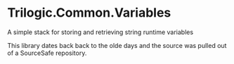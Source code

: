 # Trilogic.Common.Variables
A simple stack for storing and retrieving string runtime variables

This library dates back back to the olde days and the source was pulled out of a SourceSafe repository.
